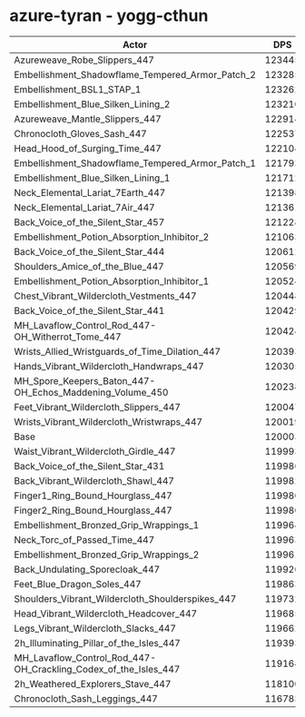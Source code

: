 # azure-tyran - yogg-cthun
| Actor | DPS | Increase |
|---|:---:|:---:|
|Azureweave_Robe_Slippers_447|123445|2.87%|
|Embellishment_Shadowflame_Tempered_Armor_Patch_2|123285|2.73%|
|Embellishment_BSL1_STAP_1|123262|2.72%|
|Embellishment_Blue_Silken_Lining_2|123210|2.67%|
|Azureweave_Mantle_Slippers_447|122914|2.43%|
|Chronocloth_Gloves_Sash_447|122537|2.11%|
|Head_Hood_of_Surging_Time_447|122104|1.75%|
|Embellishment_Shadowflame_Tempered_Armor_Patch_1|121793|1.49%|
|Embellishment_Blue_Silken_Lining_1|121712|1.42%|
|Neck_Elemental_Lariat_7Earth_447|121398|1.16%|
|Neck_Elemental_Lariat_7Air_447|121361|1.13%|
|Back_Voice_of_the_Silent_Star_457|121228|1.02%|
|Embellishment_Potion_Absorption_Inhibitor_2|121063|0.88%|
|Back_Voice_of_the_Silent_Star_444|120612|0.51%|
|Shoulders_Amice_of_the_Blue_447|120569|0.47%|
|Embellishment_Potion_Absorption_Inhibitor_1|120524|0.43%|
|Chest_Vibrant_Wildercloth_Vestments_447|120448|0.37%|
|Back_Voice_of_the_Silent_Star_441|120429|0.35%|
|MH_Lavaflow_Control_Rod_447-OH_Witherrot_Tome_447|120424|0.35%|
|Wrists_Allied_Wristguards_of_Time_Dilation_447|120393|0.32%|
|Hands_Vibrant_Wildercloth_Handwraps_447|120305|0.25%|
|MH_Spore_Keepers_Baton_447-OH_Echos_Maddening_Volume_450|120238|0.20%|
|Feet_Vibrant_Wildercloth_Slippers_447|120047|0.04%|
|Wrists_Vibrant_Wildercloth_Wristwraps_447|120019|0.01%|
|Base|120003|0.00%|
|Waist_Vibrant_Wildercloth_Girdle_447|119993|-0.01%|
|Back_Voice_of_the_Silent_Star_431|119986|-0.01%|
|Back_Vibrant_Wildercloth_Shawl_447|119982|-0.02%|
|Finger1_Ring_Bound_Hourglass_447|119980|-0.02%|
|Finger2_Ring_Bound_Hourglass_447|119980|-0.02%|
|Embellishment_Bronzed_Grip_Wrappings_1|119964|-0.03%|
|Neck_Torc_of_Passed_Time_447|119963|-0.03%|
|Embellishment_Bronzed_Grip_Wrappings_2|119961|-0.03%|
|Back_Undulating_Sporecloak_447|119920|-0.07%|
|Feet_Blue_Dragon_Soles_447|119863|-0.12%|
|Shoulders_Vibrant_Wildercloth_Shoulderspikes_447|119732|-0.23%|
|Head_Vibrant_Wildercloth_Headcover_447|119685|-0.26%|
|Legs_Vibrant_Wildercloth_Slacks_447|119662|-0.28%|
|2h_Illuminating_Pillar_of_the_Isles_447|119393|-0.51%|
|MH_Lavaflow_Control_Rod_447-OH_Crackling_Codex_of_the_Isles_447|119164|-0.70%|
|2h_Weathered_Explorers_Stave_447|118100|-1.59%|
|Chronocloth_Sash_Leggings_447|116783|-2.68%|
